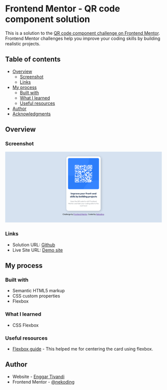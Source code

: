 # Frontend Mentor - QR code component solution

This is a solution to the [QR code component challenge on Frontend Mentor](https://www.frontendmentor.io/challenges/qr-code-component-iux_sIO_H). Frontend Mentor challenges help you improve your coding skills by building realistic projects.

## Table of contents

- [Overview](#overview)
  - [Screenshot](#screenshot)
  - [Links](#links)
- [My process](#my-process)
  - [Built with](#built-with)
  - [What I learned](#what-i-learned)
  - [Useful resources](#useful-resources)
- [Author](#author)
- [Acknowledgments](#acknowledgments)

## Overview

### Screenshot

![](./screenshot.png)

### Links

- Solution URL: [Github](https://github.com/nekoding/frontendmentor-qr-code)
- Live Site URL: [Demo site](https://qr-code.nekoding.my.id/)

## My process

### Built with

- Semantic HTML5 markup
- CSS custom properties
- Flexbox

### What I learned

- CSS Flexbox

### Useful resources

- [Flexbox guide](https://css-tricks.com/snippets/css/a-guide-to-flexbox/) - This helped me for centering the card using flexbox.

## Author

- Website - [Enggar Tivandi](https://www.nekoding.my.id)
- Frontend Mentor - [@nekoding](https://www.frontendmentor.io/profile/nekoding)

